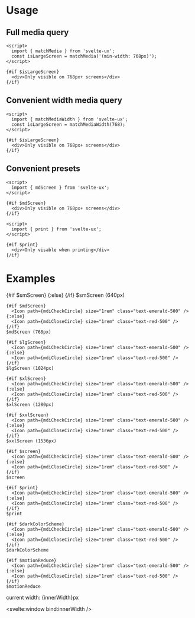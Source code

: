 <script>
  import { mdiCheckCircle, mdiCloseCircle } from '@mdi/js';

	import Preview from '$lib/components/Preview.svelte';
	import Icon from '$lib/components/Icon.svelte';

	import { matchMedia, matchMediaWidth, smScreen, mdScreen, lgScreen, xlScreen, xxlScreen, screen, print, darkColorScheme, motionReduce } from '$lib/stores/matchMedia';

  let innerWidth = 0;
</script>

<h1>Usage</h1>

<h2>Full media query</h2>

```svelte
<script>
  import { matchMedia } from 'svelte-ux';
  const isLargeScreen = matchMedia('(min-width: 768px)');
</script>

{#if $isLargeScreen}
  <div>Only visible on 768px+ screens</div>
{/if}
```

<h2>Convenient width media query</h2>

```svelte
<script>
  import { matchMediaWidth } from 'svelte-ux';
  const isLargeScreen = matchMediaWidth(768);
</script>

{#if $isLargeScreen}
  <div>Only visible on 768px+ screens</div>
{/if}
```

<h2>Convenient presets</h2>

```svelte
<script>
  import { mdScreen } from 'svelte-ux';
</script>

{#if $mdScreen}
  <div>Only visible on 768px+ screens</div>
{/if}
```

```svelte
<script>
  import { print } from 'svelte-ux';
</script>

{#if $print}
  <div>Only visable when printing</div>
{/if}
```

<h1>Examples</h1>

<Preview>
  <div class="grid grid-cols-[auto,1fr] items-center gap-2">
    {#if $smScreen}
      <Icon path={mdiCheckCircle} size="1rem" class="text-emerald-500" />
    {:else}
      <Icon path={mdiCloseCircle} size="1rem" class="text-red-500" />
    {/if}
    $smScreen (640px)

    {#if $mdScreen}
      <Icon path={mdiCheckCircle} size="1rem" class="text-emerald-500" />
    {:else}
      <Icon path={mdiCloseCircle} size="1rem" class="text-red-500" />
    {/if}
    $mdScreen (768px)

    {#if $lgScreen}
      <Icon path={mdiCheckCircle} size="1rem" class="text-emerald-500" />
    {:else}
      <Icon path={mdiCloseCircle} size="1rem" class="text-red-500" />
    {/if}
    $lgScreen (1024px)

    {#if $xlScreen}
      <Icon path={mdiCheckCircle} size="1rem" class="text-emerald-500" />
    {:else}
      <Icon path={mdiCloseCircle} size="1rem" class="text-red-500" />
    {/if}
    $xlScreen (1280px)

    {#if $xxlScreen}
      <Icon path={mdiCheckCircle} size="1rem" class="text-emerald-500" />
    {:else}
      <Icon path={mdiCloseCircle} size="1rem" class="text-red-500" />
    {/if}
    $xxlScreen (1536px)

    {#if $screen}
      <Icon path={mdiCheckCircle} size="1rem" class="text-emerald-500" />
    {:else}
      <Icon path={mdiCloseCircle} size="1rem" class="text-red-500" />
    {/if}
    $screen

    {#if $print}
      <Icon path={mdiCheckCircle} size="1rem" class="text-emerald-500" />
    {:else}
      <Icon path={mdiCloseCircle} size="1rem" class="text-red-500" />
    {/if}
    $print

    {#if $darkColorScheme}
      <Icon path={mdiCheckCircle} size="1rem" class="text-emerald-500" />
    {:else}
      <Icon path={mdiCloseCircle} size="1rem" class="text-red-500" />
    {/if}
    $darkColorScheme

    {#if $motionReduce}
      <Icon path={mdiCheckCircle} size="1rem" class="text-emerald-500" />
    {:else}
      <Icon path={mdiCloseCircle} size="1rem" class="text-red-500" />
    {/if}
    $motionReduce

  </div>

  <div class="ml-6 mt-3 text-black/50 text-xs">
    current width: {innerWidth}px
  </div>
</Preview>

<svelte:window bind:innerWidth />
